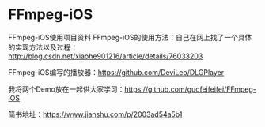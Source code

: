 # FFmpeg-iOS
FFmpeg-iOS使用项目资料
FFmpeg-iOS的使用方法：自己在网上找了一个具体的实现方法以及过程：http://blog.csdn.net/xiaohe901216/article/details/76033203

FFmpeg-iOS编写的播放器：https://github.com/DeviLeo/DLGPlayer

我将两个Demo放在一起供大家学习：https://github.com/guofeifeifei/FFmpeg-iOS


简书地址：https://www.jianshu.com/p/2003ad54a5b1
